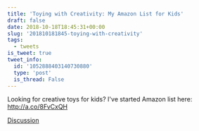 ```yaml
---
title: 'Toying with Creativity: My Amazon List for Kids'
draft: false
date: 2018-10-18T18:45:31+00:00
slug: '201810181845-toying-with-creativity'
tags:
  - tweets
is_tweet: true
tweet_info:
  id: '1052888403140730880'
  type: 'post'
  is_thread: False
---
```




Looking for creative toys for kids? I've started Amazon list here: <http://a.co/8FvCxQH>

[Discussion](https://x.com/sytelus/status/1052888403140730880)
